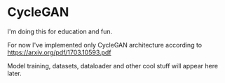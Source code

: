 # CycleGAN

I'm doing this for education and fun.

For now I've implemented only CycleGAN architecture according to https://arxiv.org/pdf/1703.10593.pdf

Model training, datasets, dataloader and other cool stuff will appear here later.

